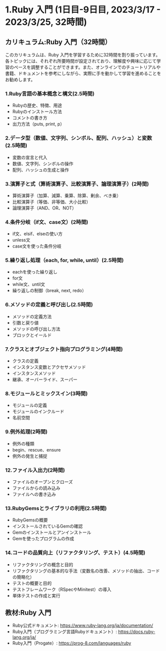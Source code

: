 # 1.Ruby 入門 (1日目-9日目, 2023/3/17 - 2023/3/25, 32時間)

## カリキュラム:Ruby 入門（32時間）
このカリキュラムは、Ruby 入門を学習するために32時間を割り振っています。各トピックには、それぞれ所要時間が設定されており、理解度や興味に応じて学習のペースを調整することができます。また、オンラインでのチュートリアルや書籍、ドキュメントを参考にしながら、実際に手を動かして学習を進めることをお勧めします。
### 1.Ruby言語の基本概念と構文(2.5時間)
- Rubyの歴史、特徴、用途
- Rubyのインストール方法
- コメントの書き方
- 出力方法（puts, print, p）
### 2.データ型（数値、文字列、シンボル、配列、ハッシュ）と変数 (2.5時間)
- 変数の宣言と代入
- 数値、文字列、シンボルの操作
- 配列、ハッシュの生成と操作
### 3.演算子と式（算術演算子、比較演算子、論理演算子）(2時間)
- 算術演算子（加算、減算、乗算、除算、剰余、べき乗）
- 比較演算子（等価、非等価、大小比較）
- 論理演算子（AND、OR、NOT）
### 4.条件分岐（if文、case文）(2時間)
- if文、elsif、elseの使い方
- unless文
- case文を使った条件分岐
### 5.繰り返し処理（each, for, while, until）(2.5時間)
- eachを使った繰り返し
- for文
- while文、until文
- 繰り返しの制御（break, next, redo）
### 6.メソッドの定義と呼び出し(2.5時間)
- メソッドの定義方法
- 引数と戻り値
- メソッドの呼び出し方法
- ブロックとイールド
### 7.クラスとオブジェクト指向プログラミング(4時間)
- クラスの定義
- インスタンス変数とアクセサメソッド
- インスタンスメソッド
- 継承、オーバーライド、スーパー
### 8.モジュールとミックスイン(3時間)
- モジュールの定義
- モジュールのインクルード
- 名前空間
### 9.例外処理(2時間)
- 例外の種類
- begin、rescue、ensure
- 例外の発生と捕捉
### 12.ファイル入出力(2時間)
- ファイルのオープンとクローズ
- ファイルからの読み込み
- ファイルへの書き込み
### 13.RubyGemsとライブラリの利用(2.5時間)
- RubyGemsの概要
- インストールされているGemの確認
- Gemのインストールとアンインストール
- Gemを使ったプログラムの作成
### 14.コードの品質向上（リファクタリング、テスト）(4.5時間)
- リファクタリングの概念と目的
- リファクタリングの基本的な手法（変数名の改善、メソッドの抽出、コードの簡略化）
- テストの概要と目的
- テストフレームワーク（RSpecやMinitest）の導入
- 単体テストの作成と実行

## 教材:Ruby 入門
- Ruby公式ドキュメント: https://www.ruby-lang.org/ja/documentation/
- Ruby入門（プログラミング言語Rubyドキュメント）: https://docs.ruby-lang.org/ja/
- Ruby入門（Progate）: https://prog-8.com/languages/ruby



